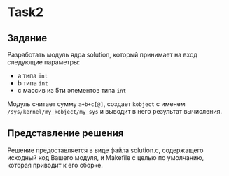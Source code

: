 # Task2

## Задание

Разработать модуль ядра solution, который принимает на вход следующие параметры:
* a типа `int`
* b типа `int`
* c массив из 5ти элементов типа `int`

Модуль считает сумму `a+b+c[@]`, создает `kobject` с именем `/sys/kernel/my_kobject/my_sys` и выводит в него результат вычисления.

## Представление решения

Решение предоставляется в виде файла solution.c, содержащего исходный код Вашего модуля, и Makefile с целью по умолчанию, которая приводит к его сборке.
